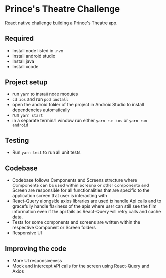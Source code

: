 # Prince's Theatre Challenge

React native challenge building a Prince's Theatre app.

## Required

- Install node listed in `.nvm`
- Install android studio
- Install java
- Install xcode

## Project setup

- run `yarn` to install node modules
- `cd ios` and run `pod install`
- open the android folder of the project in Android Studio to install dependencies automatically
- run `yarn start`
- in a separate terminal window run either `yarn run ios` or `yarn run android`

## Testing

- Run `yarn test` to run all unit tests

## Codebase

- Codebase follows Components and Screens structure where Components can be used within screens or other components and Screen are responsible for all functionalities that are specific to the application screen that user is interacting with
- React-Query alongside axios libraries are used to handle Api calls and to gracefully handle flakiness of the apis where user can still see the film information even if the api fails as React-Query will retry calls and cache data.
- Tests for some components and screens are written within the respective Component or Screen folders
- Responsive UI

## Improving the code

- More UI responsiveness
- Mock and intercept API calls for the screen using React-Query and Axios
